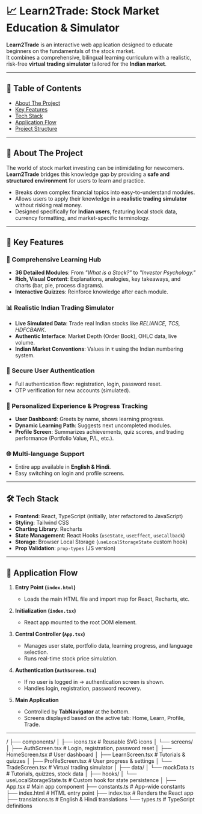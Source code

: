 # 📈 Learn2Trade: Stock Market Education & Simulator  

**Learn2Trade** is an interactive web application designed to educate beginners on the fundamentals of the stock market.  
It combines a comprehensive, bilingual learning curriculum with a realistic, risk-free **virtual trading simulator** tailored for the **Indian market**.

---

## 📑 Table of Contents
- [About The Project](#-about-the-project)  
- [Key Features](#-key-features)  
- [Tech Stack](#-tech-stack)  
- [Application Flow](#-application-flow)  
- [Project Structure](#-project-structure)  

---

## 📝 About The Project  
The world of stock market investing can be intimidating for newcomers.  
**Learn2Trade** bridges this knowledge gap by providing a **safe and structured environment** for users to learn and practice.  

- Breaks down complex financial topics into easy-to-understand modules.  
- Allows users to apply their knowledge in a **realistic trading simulator** without risking real money.  
- Designed specifically for **Indian users**, featuring local stock data, currency formatting, and market-specific terminology.  

---

## 🚀 Key Features  

### 📘 Comprehensive Learning Hub  
- **36 Detailed Modules**: From *"What is a Stock?"* to *"Investor Psychology."*  
- **Rich, Visual Content**: Explanations, analogies, key takeaways, and charts (bar, pie, process diagrams).  
- **Interactive Quizzes**: Reinforce knowledge after each module.  

### 📊 Realistic Indian Trading Simulator  
- **Live Simulated Data**: Trade real Indian stocks like *RELIANCE, TCS, HDFCBANK*.  
- **Authentic Interface**: Market Depth (Order Book), OHLC data, live volume.  
- **Indian Market Conventions**: Values in `₹` using the Indian numbering system.  

### 🔐 Secure User Authentication  
- Full authentication flow: registration, login, password reset.  
- OTP verification for new accounts (simulated).  

### 👤 Personalized Experience & Progress Tracking  
- **User Dashboard**: Greets by name, shows learning progress.  
- **Dynamic Learning Path**: Suggests next uncompleted modules.  
- **Profile Screen**: Summarizes achievements, quiz scores, and trading performance (Portfolio Value, P/L, etc.).  

### 🌐 Multi-language Support  
- Entire app available in **English & Hindi**.  
- Easy switching on login and profile screens.  

---

## 🛠️ Tech Stack  

- **Frontend**: React, TypeScript (initially, later refactored to JavaScript)  
- **Styling**: Tailwind CSS  
- **Charting Library**: Recharts  
- **State Management**: React Hooks (`useState`, `useEffect`, `useCallback`)  
- **Storage**: Browser Local Storage (`useLocalStorageState` custom hook)  
- **Prop Validation**: `prop-types` (JS version)  

---

## 🔄 Application Flow  

1. **Entry Point (`index.html`)**  
   - Loads the main HTML file and import map for React, Recharts, etc.  

2. **Initialization (`index.tsx`)**  
   - React app mounted to the root DOM element.  

3. **Central Controller (`App.tsx`)**  
   - Manages user state, portfolio data, learning progress, and language selection.  
   - Runs real-time stock price simulation.  

4. **Authentication (`AuthScreen.tsx`)**  
   - If no user is logged in → authentication screen is shown.  
   - Handles login, registration, password recovery.  

5. **Main Application**  
   - Controlled by **TabNavigator** at the bottom.  
   - Screens displayed based on the active tab: Home, Learn, Profile, Trade.  

---
/
├── components/
│   ├── icons.tsx               # Reusable SVG icons
│   └── screens/
│       ├── AuthScreen.tsx      # Login, registration, password reset
│       ├── HomeScreen.tsx      # User dashboard
│       ├── LearnScreen.tsx     # Tutorials & quizzes
│       ├── ProfileScreen.tsx   # User progress & settings
│       └── TradeScreen.tsx     # Virtual trading simulator
│
├── data/
│   └── mockData.ts             # Tutorials, quizzes, stock data
│
├── hooks/
│   └── useLocalStorageState.ts # Custom hook for state persistence
│
├── App.tsx                     # Main app component
├── constants.ts                # App-wide constants
├── index.html                  # HTML entry point
├── index.tsx                   # Renders the React app
├── translations.ts             # English & Hindi translations
└── types.ts                    # TypeScript definitions
